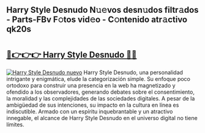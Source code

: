 ## Harry Style Desnudo N𝚞𝚎vos desn𝚞dos filtr𝚊dos - Parts-FBv F𝚘tos vid𝚎o - C𝚘ntenido atr𝚊ctivo qk20s

# <h2><a href="http://mbavlui.tromn.icu/?c=Harry+Style+Desnudo">🔗👉👉👉 Harry Style Desnudo 🔗🔗</a></h2>

[![Harry Style Desnudo nuevo](https://i.imgur.com/pEAQMta.gif)](http://mbavlui.tromn.icu/?c=Harry+Style+Desnudo)
Harry Style Desnudo, una personalidad intrigante y enigmática, elude la categorización simple. Su enfoque poco ortodoxo para construir una presencia en la web ha magnetizado y ofendido a los observadores, generando debates sobre el consentimiento, la moralidad y las complejidades de las sociedades digitales. A pesar de la ambigüedad de sus intenciones, su impacto en la cultura en línea es indiscutible. Armado con un espíritu inquebrantable y un atractivo innegable, el alcance de Harry Style Desnudo en el universo digital no tiene límites.
